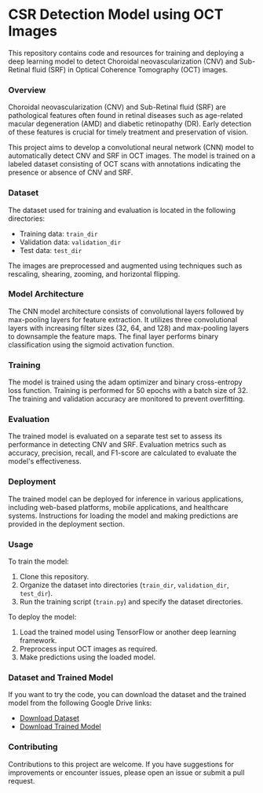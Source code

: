 # CSR Detection Model using OCT Images

This repository contains code and resources for training and deploying a deep learning model to detect Choroidal neovascularization (CNV) and Sub-Retinal fluid (SRF) in Optical Coherence Tomography (OCT) images.

<h3>Overview</h3>

Choroidal neovascularization (CNV) and Sub-Retinal fluid (SRF) are pathological features often found in retinal diseases such as age-related macular degeneration (AMD) and diabetic retinopathy (DR). Early detection of these features is crucial for timely treatment and preservation of vision.

This project aims to develop a convolutional neural network (CNN) model to automatically detect CNV and SRF in OCT images. The model is trained on a labeled dataset consisting of OCT scans with annotations indicating the presence or absence of CNV and SRF.

<h3>Dataset</h3>

The dataset used for training and evaluation is located in the following directories:

- Training data: `train_dir`
- Validation data: `validation_dir`
- Test data: `test_dir`

The images are preprocessed and augmented using techniques such as rescaling, shearing, zooming, and horizontal flipping.

<h3>Model Architecture</h3>

The CNN model architecture consists of convolutional layers followed by max-pooling layers for feature extraction. It utilizes three convolutional layers with increasing filter sizes (32, 64, and 128) and max-pooling layers to downsample the feature maps. The final layer performs binary classification using the sigmoid activation function.

<h3>Training</h3>

The model is trained using the adam optimizer and binary cross-entropy loss function. Training is performed for 50 epochs with a batch size of 32. The training and validation accuracy are monitored to prevent overfitting.

<h3>Evaluation</h3>

The trained model is evaluated on a separate test set to assess its performance in detecting CNV and SRF. Evaluation metrics such as accuracy, precision, recall, and F1-score are calculated to evaluate the model's effectiveness.

<h3>Deployment</h3>

The trained model can be deployed for inference in various applications, including web-based platforms, mobile applications, and healthcare systems. Instructions for loading the model and making predictions are provided in the deployment section.

<h3>Usage</h3>

To train the model:

1. Clone this repository.
2. Organize the dataset into directories (`train_dir`, `validation_dir`, `test_dir`).
3. Run the training script (`train.py`) and specify the dataset directories.

To deploy the model:

1. Load the trained model using TensorFlow or another deep learning framework.
2. Preprocess input OCT images as required.
3. Make predictions using the loaded model.

<h3>Dataset and Trained Model</h3>

If you want to try the code, you can download the dataset and the trained model from the following Google Drive links:

- [Download Dataset](https://drive.google.com/drive/folders/1YCsY895YKWygrCrIoiUqqn55Nx4U4qic?usp=drive_link)
- [Download Trained Model](https://drive.google.com/file/d/1UqQrmffVXw2AU5Td1qpvWuXkumGTJXMR/view?usp=drive_link)

<h3>Contributing</h3>

Contributions to this project are welcome. If you have suggestions for improvements or encounter issues, please open an issue or submit a pull request.
